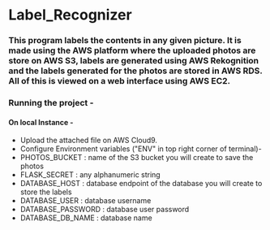 # Label_Recognizer
### This program labels the contents in any given picture. It is made using the AWS platform where the uploaded photos are store on AWS S3, labels are generated using AWS Rekognition and the labels generated for the photos are stored in AWS RDS. All of this is viewed on a web interface using AWS EC2.

### Running the project -
#### On local Instance - 
- Upload the attached file on AWS Cloud9.
- Configure Environment variables ("ENV" in top right corner of terminal)-
 - PHOTOS_BUCKET : name of the S3 bucket you will create to save the photos
 - FLASK_SECRET : any alphanumeric string
 - DATABASE_HOST : database endpoint of the database you will create to store the labels 
 - DATABASE_USER : database username 
 - DATABASE_PASSWORD : database user password
 - DATABASE_DB_NAME : database name 


